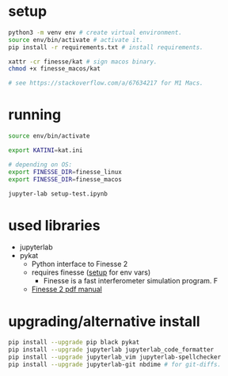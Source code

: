 # setup

```sh
python3 -m venv env # create virtual environment.
source env/bin/activate # activate it.
pip install -r requirements.txt # install requirements.

xattr -cr finesse/kat # sign macos binary.
chmod +x finesse_macos/kat

# see https://stackoverflow.com/a/67634217 for M1 Macs.
```

# running

```sh
source env/bin/activate

export KATINI=kat.ini

# depending on OS:
export FINESSE_DIR=finesse_linux
export FINESSE_DIR=finesse_macos

jupyter-lab setup-test.ipynb
```

# used libraries

* jupyterlab
* pykat
  * Python interface to Finesse 2
  * requires finesse ([setup](https://git.ligo.org/finesse/pykat) for env vars)
    * Finesse is a fast interferometer simulation program. F
  * [Finesse 2 pdf manual](http://www.gwoptics.org/finesse/download/manual.pdf)

# upgrading/alternative install

```sh
pip install --upgrade pip black pykat
pip install --upgrade jupyterlab jupyterlab_code_formatter
pip install --upgrade jupyterlab_vim jupyterlab-spellchecker
pip install --upgrade jupyterlab-git nbdime # for git-diffs.
```

